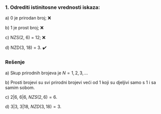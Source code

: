 ### 1. Odrediti istinitosne vrednosti iskaza:

a) 0 je prirodan broj; :x:

b) 1 je prost broj; :x:

c) NZS(2, 6) = 12;  :x:

d) NZD(3, 18) = 3. :heavy_check_mark:

### Rešenje

a) Skup prirodnih brojeva je $N=1,2,3,\dots$

b) Prosti brojevi su svi prirodni brojevi veći od 1 koji su djeljivi samo s 1 i sa samim sobom.

c) $2|6$, $6|6$, $NZS(2, 6) = 6$.

d) $3|3$, $3|18$, $NZD(3, 18) = 3$.



